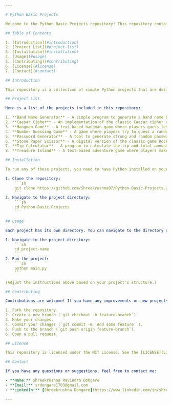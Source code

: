```yaml
---

# Python Basic Projects

Welcome to the Python Basic Projects repository! This repository contains a collection of basic Python projects that demonstrate various programming concepts and techniques. If you like this project, please give it a star!

## Table of Contents

1. [Introduction](#introduction)
2. [Project List](#project-list)
3. [Installation](#installation)
4. [Usage](#usage)
5. [Contributing](#contributing)
6. [License](#license)
7. [Contact](#contact)

## Introduction

This repository is a collection of simple Python projects that are designed to help beginners learn and practice Python programming. Each project focuses on a specific topic or concept in Python, ranging from basic syntax to more advanced topics.

## Project List

Here is a list of the projects included in this repository:

1. **Band Name Generator** - A simple program to generate a band name based on user inputs.
2. **Caesar Cipher** - An implementation of the classic Caesar cipher encryption technique.
3. **Hangman Game** - A text-based hangman game where players guess letters to form a word.
4. **Number Guessing Game** - A game where players try to guess a randomly generated number within a range.
5. **Password Generator** - A tool to generate strong and random passwords.
6. **Stone Paper Scissor** - A digital version of the classic game Rock Paper Scissors.
7. **Tip Calculator** - A program to calculate the tip and total amount for a bill.
8. **Treasure Island** - A text-based adventure game where players make choices to find the hidden treasure.

## Installation

To run any of these projects, you need to have Python installed on your system. You can download Python from the official [Python website](https://www.python.org/).

1. Clone the repository:
    ```sh
    git clone https://github.com/Shreekrushna07/Python-Basic-Projects.git
    ```
2. Navigate to the project directory:
    ```sh
    cd Python-Basic-Projects
    ```

## Usage

Each project has its own directory. You can navigate to the directory of the project you are interested in and run the main Python file. For example:

1. Navigate to the project directory:
    ```sh
    cd project-name
    ```
2. Run the project:
    ```sh
    python main.py
    ```

(Adjust the instructions above based on your project's structure.)

## Contributing

Contributions are welcome! If you have any improvements or new projects to add, please follow these steps:

1. Fork the repository.
2. Create a new branch (`git checkout -b feature-branch`).
3. Make your changes.
4. Commit your changes (`git commit -m 'Add some feature'`).
5. Push to the branch (`git push origin feature-branch`).
6. Open a pull request.

## License

This repository is licensed under the MIT License. See the [LICENSE](LICENSE) file for more information.

## Contact

If you have any questions or suggestions, feel free to contact me:

- **Name:** Shreekrushna Ravindra Dongare
- **Email:** srdongare1703@gmail.com
- **LinkedIn:** [Shreekrushna Dongare](https://www.linkedin.com/in/shreekrushna-dongare-03883a290)

---
```

